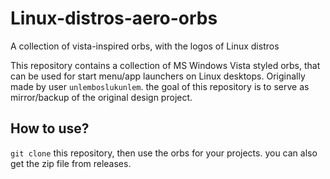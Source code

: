 # Linux-distros-aero-orbs

A collection of vista-inspired orbs, with the logos of Linux distros

This repository contains a collection of MS Windows Vista styled orbs, that can be used for start menu/app launchers on Linux desktops. Originally made by user `unlemboslukunlem`. the goal of this repository is to serve as mirror/backup of the original design project.

## How to use?

`git clone` this repository, then use the orbs for your projects. you can also get the zip file from releases.
